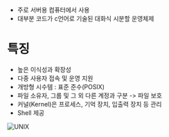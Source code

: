 #
* 주로 서버용 컴퓨터에서 사용
* 대부분 코드가 c언어로 기술된 대화식 시분할 운영체제

# 특징
* 높은 이식성과 확장성
* 다중 사용자 접속 및 운영 지원
* 개방형 시수템 : 표준 준수(POSIX)
* 파일 소유자, 그룹 및 그 외 다른 계정과 구분 -> 파일 보호
* 커널(Kernel)은 프로세스, 기억 장치, 입출력 장치 등 관리
* Shell 제공


![UNIX](https://mblogthumb-phinf.pstatic.net/20150601_201/jvioonpe_1433127773897cWC1i_JPEG/unix_2.jpg?type=w2)